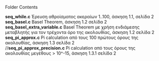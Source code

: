 Folder Contents

<b>seq_while.c</b> Έρευση αθροίσματος ακεραίων 1..100, άσκηση 1.1, σελίδα 2<br>
<b>seq_basel.c</b> Basel Theorem, άσκηση 1.2 σελίδα 2<br>
<b>seq_basel_extra_variable.c</b> Basel Theorem με χρήση ενδιάμεσης μεταβλητής για τον τρέχοντα όρο της ακολουθίας, άσκηση 1.2 σελίδα 2<br>
<b>seq_pi_approx.c</b> Pi calculation από τους 100 πρώτους όρους της ακολουθίας,  άσκηση 1.3 σελίδα 2<br>
//<b>seq_pi_approx_precision.c</b> Pi calculation από τους όρους της ακολουθίας μεγέθους > 10^-15,  άσκηση 1.3.1 σελίδα 2<br>


